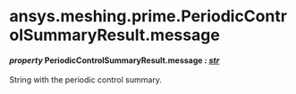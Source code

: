<a id="ansys-meshing-prime-periodiccontrolsummaryresult-message"></a>

# ansys.meshing.prime.PeriodicControlSummaryResult.message

<a id="ansys.meshing.prime.PeriodicControlSummaryResult.message"></a>

#### *property* PeriodicControlSummaryResult.message *: [str](https://docs.python.org/3.11/library/stdtypes.html#str)*

String with the periodic control summary.

<!-- !! processed by numpydoc !! -->
